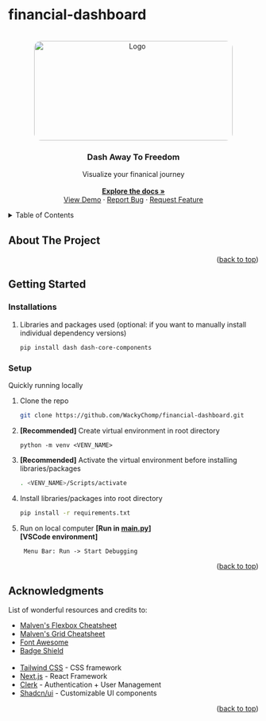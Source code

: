 # financial-dashboard

<!--
*******QUICK COMMANDS*******
create virtual env python
python -m venv venv-dash
. venv-dash/Scripts/activate

create requirements.txt
pip freeze > requirements.txt

run app from main.py
-->


<!-- PROJECT LOGO -->
<br />
<div align="center" id='readme-top'>
  <img src="./public/blue-purple-wave.gif" alt="Logo" target='blank' width="400" height="200" style='border-radius: 1em'>

  <h3 align="center">Dash Away To Freedom</h3>

  <p align="center">
    Visualize your finanical journey
    <br />
    <br />
    <a href="https://github.com/WackyChomp/financial-dashboard"><strong>Explore the docs »</strong></a>
    <br />
    <a href="https://github.com/WackyChomp/financial-dashboard">View Demo</a>
    ·
    <a href="https://github.com/WackyChomp/financial-dashboard/issues">Report Bug</a>
    ·
    <a href="https://github.com/WackyChomp/financial-dashboard/issues">Request Feature</a>
  </p>
</div>


<!-- TABLE OF CONTENTS -->
<details>
  <summary>Table of Contents</summary>
  <ol>
    <li>
      <a href="#about-the-project">About The Project</a>
    </li>
    <li><a href="#acknowledgments">Acknowledgments</a></li>
    <li>
      <a href="#getting-started">Getting Started</a>
      <ul>
        <li><a href="#installations">Installations</a></li>
        <li><a href="#setup">Setup</a></li>
      </ul>
    </li>
    <li><a href="#"></a></li>
  </ol>
</details>


<!-- ABOUT THE PROJECT -->
## About The Project

<p align="right">(<a href="#readme-top">back to top</a>)</p>



<!-- GETTING STARTED -->
## Getting Started

### Installations
1. Libraries and packages used (optional: if you want to manually install individual dependency versions)
    ```sh
    pip install dash dash-core-components
    ```

### Setup
Quickly running locally
1. Clone the repo
   ```sh
   git clone https://github.com/WackyChomp/financial-dashboard.git
   ```
2. <b>[Recommended]</b> Create virtual environment in root directory
   ```
   python -m venv <VENV_NAME>
   ```
3. <b>[Recommended]</b> Activate the virtual environment before installing libraries/packages
   ```sh
   . <VENV_NAME>/Scripts/activate
   ```
4. Install libraries/packages into root directory
   ```sh
   pip install -r requirements.txt
   ```   
5. Run on local computer <b>[Run in <u>main.py</u>]</b>
   <br/><b>[VSCode environment]</b>
   ```
    Menu Bar: Run -> Start Debugging
   ```

<p align="right">(<a href="#readme-top">back to top</a>)</p>



<!-- ACKNOWLEDGMENTS -->
## Acknowledgments

List of wonderful resources and credits to: 
* [Malven's Flexbox Cheatsheet](https://flexbox.malven.co/)
* [Malven's Grid Cheatsheet](https://grid.malven.co/)
* [Font Awesome](https://fontawesome.com)
* [Badge Shield](https://dev.to/envoy_/150-badges-for-github-pnk)
<br><br>
* [Tailwind CSS](https://tailwindcss.com/docs/installation) - CSS framework
* [Next.js](https://nextjs.org/docs/getting-started/installation) - React Framework
* [Clerk](https://clerk.com/) - Authentication + User Management
* [Shadcn/ui](https://ui.shadcn.com/docs) - Customizable UI components

<p align="right">(<a href="#readme-top">back to top</a>)</p>


